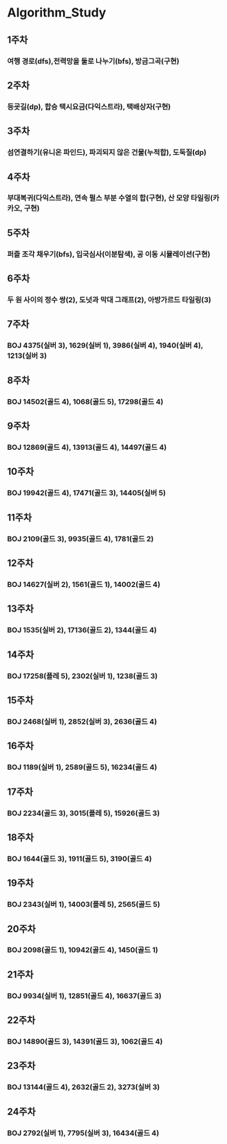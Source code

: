 ﻿# Algorithm_Study


## 1주차
### 여행 경로(dfs),전력망을 둘로 나누기(bfs), 방금그곡(구현)

## 2주차
### 등굣길(dp), 합승 택시요금(다익스트라), 택배상자(구현)

## 3주차
### 섬연결하기(유니온 파인드), 파괴되지 않은 건물(누적합), 도둑질(dp)

## 4주차
### 부대복귀(다익스트라), 연속 펄스 부분 수열의 합(구현), 산 모양 타일링(카카오, 구현)

## 5주차
### 퍼즐 조각 채우기(bfs), 입국심사(이분탐색), 공 이동 시뮬레이션(구현)

## 6주차
### 두 원 사이의 정수 쌍(2), 도넛과 막대 그래프(2), 아방가르드 타일링(3)

## 7주차
### BOJ 4375(실버 3), 1629(실버 1), 3986(실버 4), 1940(실버 4), 1213(실버 3)

## 8주차
### BOJ 14502(골드 4), 1068(골드 5), 17298(골드 4)

## 9주차
### BOJ 12869(골드 4), 13913(골드 4), 14497(골드 4)

## 10주차
### BOJ 19942(골드 4), 17471(골드 3), 14405(실버 5)

## 11주차
### BOJ 2109(골드 3), 9935(골드 4), 1781(골드 2)

## 12주차
### BOJ 14627(실버 2), 1561(골드 1), 14002(골드 4)

## 13주차
### BOJ 1535(실버 2), 17136(골드 2), 1344(골드 4)

## 14주차
### BOJ 17258(플레 5), 2302(실버 1), 1238(골드 3)

## 15주차
### BOJ 2468(실버 1), 2852(실버 3), 2636(골드 4)

## 16주차
### BOJ 1189(실버 1), 2589(골드 5), 16234(골드 4)

## 17주차
### BOJ 2234(골드 3), 3015(플레 5), 15926(골드 3)

## 18주차
### BOJ 1644(골드 3), 1911(골드 5), 3190(골드 4)

## 19주차
### BOJ 2343(실버 1), 14003(플레 5), 2565(골드 5)

## 20주차
### BOJ 2098(골드 1), 10942(골드 4), 1450(골드 1)

## 21주차
### BOJ 9934(실버 1), 12851(골드 4), 16637(골드 3)

## 22주차
### BOJ 14890(골드 3), 14391(골드 3), 1062(골드 4)

## 23주차
### BOJ 13144(골드 4), 2632(골드 2), 3273(실버 3)

## 24주차
### BOJ 2792(실버 1), 7795(실버 3), 16434(골드 4)
